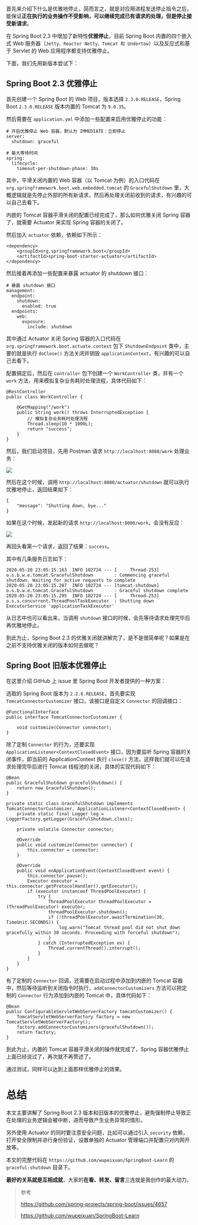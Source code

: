 首先来介绍下什么是优雅地停止，简而言之，就是对应用进程发送停止指令之后，能保证**正在执行的业务操作不受影响，可以继续完成已有请求的处理，但是停止接受新请求**。

在 Spring Boot 2.3 中增加了新特性**优雅停止**，目前 Spring Boot 内置的四个嵌入式 Web 服务器（`Jetty、Reactor Netty、Tomcat 和 Undertow`）以及反应式和基于 Servlet 的 Web 应用程序都支持优雅停止。

下面，我们先用新版本尝试下：

## Spring Boot 2.3 优雅停止

首先创建一个 Spring Boot 的 Web 项目，版本选择 `2.3.0.RELEASE`，Spring Boot `2.3.0.RELEASE` 版本内置的 Tomcat 为 `9.0.35`。

然后需要在 `application.yml` 中添加一些配置来启用优雅停止的功能：

```
# 开启优雅停止 Web 容器，默认为 IMMEDIATE：立即停止
server:
  shutdown: graceful

# 最大等待时间
spring:
  lifecycle:
    timeout-per-shutdown-phase: 30s
```

其中，平滑关闭内置的 Web 容器（以 Tomcat 为例）的入口代码在 `org.springframework.boot.web.embedded.tomcat` 的 `GracefulShutdown` 里，大概逻辑就是先停止外部的所有新请求，然后再处理关闭前收到的请求，有兴趣的可以自己去看下。

内嵌的 Tomcat 容器平滑关闭的配置已经完成了，那么如何优雅关闭 Spring 容器了，就需要 Actuator 来实现 Spring 容器的关闭了。

然后加入 `actuator` 依赖，依赖如下所示：

```
<dependency>
    <groupId>org.springframework.boot</groupId>
    <artifactId>spring-boot-starter-actuator</artifactId>
</dependency>
```

然后接着再添加一些配置来暴露 actuator 的 shutdown 接口：

```
# 暴露 shutdown 接口
management:
  endpoint:
    shutdown:
      enabled: true
  endpoints:
    web:
      exposure:
        include: shutdown
```

其中通过 Actuator 关闭 Spring 容器的入口代码在 `org.springframework.boot.actuate.context` 包下 `ShutdownEndpoint` 类中，主要的就是执行 `doClose()` 方法关闭并销毁 `applicationContext`，有兴趣的可以自己去看下。

配置搞定后，然后在 `controller` 包下创建一个 `WorkController` 类，并有一个 `work` 方法，用来模拟复杂业务耗时处理流程，具体代码如下：

```
@RestController
public class WorkController {

    @GetMapping("/work")
    public String work() throws InterruptedException {
        // 模拟复杂业务耗时处理流程
        Thread.sleep(10 * 1000L);
        return "success";
    }
}
```

然后，我们启动项目，先用 Postman 请求 `http://localhost:8080/work` 处理业务：

![](https://img-blog.csdnimg.cn/20200520230257966.png)

然后在这个时候，调用 `http://localhost:8080/actuator/shutdown` 就可以执行优雅地停止，返回结果如下：

```
{
    "message": "Shutting down, bye..."
}
```

如果在这个时候，发起新的请求 `http://localhost:8080/work`，会没有反应：

![](https://img-blog.csdnimg.cn/20200520230533642.png)

再回头看第一个请求，返回了结果：`success`。

其中有几条服务日志如下：

```
2020-05-20 23:05:15.163  INFO 102724 --- [     Thread-253] o.s.b.w.e.tomcat.GracefulShutdown        : Commencing graceful shutdown. Waiting for active requests to complete
2020-05-20 23:05:15.287  INFO 102724 --- [tomcat-shutdown] o.s.b.w.e.tomcat.GracefulShutdown        : Graceful shutdown complete
2020-05-20 23:05:15.295  INFO 102724 --- [     Thread-253] o.s.s.concurrent.ThreadPoolTaskExecutor  : Shutting down ExecutorService 'applicationTaskExecutor'
```

从日志中也可以看出来，当调用 `shutdown` 接口的时候，会先等待请求处理完毕后再优雅地停止。

到此为止，Spring Boot 2.3 的优雅关闭就讲解完了，是不是很简单呢？如果是在之前不支持优雅关闭的版本如何去做呢？

## Spring Boot 旧版本优雅停止

在这里介绍 GitHub 上 issue 里 Spring Boot 开发者提供的一种方案：

选取的 Spring Boot 版本为 `2.2.6.RELEASE`，首先要实现 `TomcatConnectorCustomizer` 接口，该接口是自定义 `Connector` 的回调接口：

```
@FunctionalInterface
public interface TomcatConnectorCustomizer {

	void customize(Connector connector);
}
```

除了定制 `Connector` 的行为，还要实现 `ApplicationListener<ContextClosedEvent>` 接口，因为要监听 Spring 容器的关闭事件，即当前的 ApplicationContext 执行 `close()` 方法，这样我们就可以在请求处理完毕后进行 Tomcat 线程池的关闭，具体的实现代码如下：

```
@Bean
public GracefulShutdown gracefulShutdown() {
    return new GracefulShutdown();
}

private static class GracefulShutdown implements TomcatConnectorCustomizer, ApplicationListener<ContextClosedEvent> {
    private static final Logger log = LoggerFactory.getLogger(GracefulShutdown.class);

    private volatile Connector connector;

    @Override
    public void customize(Connector connector) {
        this.connector = connector;
    }

    @Override
    public void onApplicationEvent(ContextClosedEvent event) {
        this.connector.pause();
        Executor executor = this.connector.getProtocolHandler().getExecutor();
        if (executor instanceof ThreadPoolExecutor) {
            try {
                ThreadPoolExecutor threadPoolExecutor = (ThreadPoolExecutor) executor;
                threadPoolExecutor.shutdown();
                if (!threadPoolExecutor.awaitTermination(30, TimeUnit.SECONDS)) {
                    log.warn("Tomcat thread pool did not shut down gracefully within 30 seconds. Proceeding with forceful shutdown");
                }
            } catch (InterruptedException ex) {
                Thread.currentThread().interrupt();
            }
        }
    }
}
```

有了定制的 `Connector` 回调，还需要在启动过程中添加到内嵌的 Tomcat 容器中，然后等待监听到关闭指令时执行，`addConnectorCustomizers` 方法可以把定制的 `Connector` 行为添加到内嵌的 Tomcat 中，具体代码如下：

```
@Bean
public ConfigurableServletWebServerFactory tomcatCustomizer() {
    TomcatServletWebServerFactory factory = new TomcatServletWebServerFactory();
    factory.addConnectorCustomizers(gracefulShutdown());
    return factory;
}
```

到此为止，内置的 Tomcat 容器平滑关闭的操作就完成了，Spring 容器优雅停止上面已经说过了，再次就不再赘述了。

通过测试，同样可以达到上面那样优雅停止的效果。

# 总结

本文主要讲解了 Spring Boot 2.3 版本和旧版本的优雅停止，避免强制停止导致正在处理的业务逻辑会被中断，进而导致产生业务异常的情形。

另外使用 Actuator 的同时要注意安全问题，比如可以通过引入 `security` 依赖，打开安全限制并进行身份验证，设置单独的 Actuator 管理端口并配置只对内网开放等。

本文的完整代码在 `https://github.com/wupeixuan/SpringBoot-Learn` 的 `graceful-shutdown` 目录下。

**最好的关系就是互相成就**，大家的**在看、转发、留言**三连就是我创作的最大动力。

> 参考 
>
> https://github.com/spring-projects/spring-boot/issues/4657
>
> https://github.com/wupeixuan/SpringBoot-Learn
